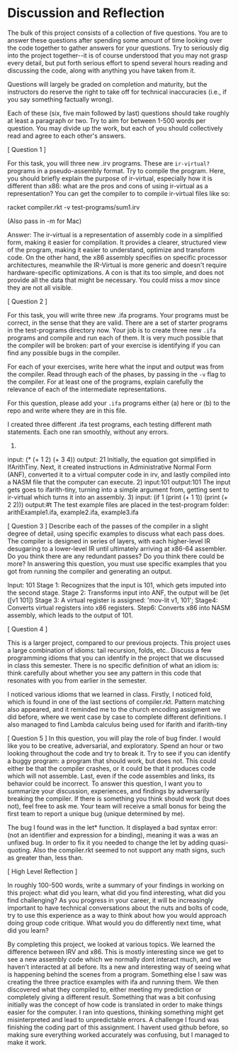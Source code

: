 # Discussion and Reflection


The bulk of this project consists of a collection of five
questions. You are to answer these questions after spending some
amount of time looking over the code together to gather answers for
your questions. Try to seriously dig into the project together--it is
of course understood that you may not grasp every detail, but put
forth serious effort to spend several hours reading and discussing the
code, along with anything you have taken from it.

Questions will largely be graded on completion and maturity, but the
instructors do reserve the right to take off for technical
inaccuracies (i.e., if you say something factually wrong).

Each of these (six, five main followed by last) questions should take
roughly at least a paragraph or two. Try to aim for between 1-500
words per question. You may divide up the work, but each of you should
collectively read and agree to each other's answers.

[ Question 1 ] 

For this task, you will three new .irv programs. These are
`ir-virtual?` programs in a pseudo-assembly format. Try to compile the
program. Here, you should briefly explain the purpose of ir-virtual,
especially how it is different than x86: what are the pros and cons of
using ir-virtual as a representation? You can get the compiler to to
compile ir-virtual files like so: 

racket compiler.rkt -v test-programs/sum1.irv 

(Also pass in -m for Mac)

Answer: The ir-virtual is a representation of assembly code in a simplified form, making it easier for compilation. It provides a clearer, structured view of the program, making it easier to understand, optimize and transform code. On the other hand, the x86 assembly specifies on specific processor architectures, meanwhile the IR-Virtual is more generic and doesn't require hardware-specific optimizations. A con is that its too simple, and does not provide all the data that might be necessary. You could miss a mov since they are not all visible.

[ Question 2 ] 

For this task, you will write three new .ifa programs. Your programs
must be correct, in the sense that they are valid. There are a set of
starter programs in the test-programs directory now. Your job is to
create three new `.ifa` programs and compile and run each of them. It
is very much possible that the compiler will be broken: part of your
exercise is identifying if you can find any possible bugs in the
compiler.

For each of your exercises, write here what the input and output was
from the compiler. Read through each of the phases, by passing in the
`-v` flag to the compiler. For at least one of the programs, explain
carefully the relevance of each of the intermediate representations.

For this question, please add your `.ifa` programs either (a) here or
(b) to the repo and write where they are in this file.

I created three different .ifa test programs, each testing different math statements. Each one ran smoothly, without any errors.

1)
input: (* (+ 1 2) (+ 3 4))
output: 21
Initially, the equation got simplified in IfArithTiny. Next, it created instructions in Administrative Normal Form (ANF), converted it to a virtual computer code in irv, and lastly compiled into a NASM file that the computer can execute.
2)
input:101
output:101
The input gets goes to ifarith-tiny, turning into a simple argument from, getting sent to ir-virtual which turns it into an assembly.
3)
input: (if 1 
  (print (+ 1 1)) 
  (print (+ 2 2)))
output:#t 
The test example files are placed in the test-program folder: arithExample1.ifa, example2.ifa, example3.ifa

[ Question 3 ] 
Describe each of the passes of the compiler in a slight degree of
detail, using specific examples to discuss what each pass does. The
compiler is designed in series of layers, with each higher-level IR
desugaring to a lower-level IR until ultimately arriving at x86-64
assembler. Do you think there are any redundant passes? Do you think
there could be more?
In answering this question, you must use specific examples that you
got from running the compiler and generating an output.

Input: 101 
Stage 1: Recognizes that the input is 101, which gets imputed into the second stage.
Stage 2: Transforms input into ANF, the output will be (let ([v1 101])
Stage 3: A virtual register is assigned: 'mov-lit v1, 101';
Stage4: Converts virtual registers into x86 registers. 
Step6: Converts x86 into NASM assembly, which leads to the output of 101.

[ Question 4 ] 

This is a larger project, compared to our previous projects. This
project uses a large combination of idioms: tail recursion, folds,
etc.. Discuss a few programming idioms that you can identify in the
project that we discussed in class this semester. There is no specific
definition of what an idiom is: think carefully about whether you see
any pattern in this code that resonates with you from earlier in the
semester.

I noticed various idioms that we learned in class. Firstly, I noticed fold, which is found in one of the last sections of compiler.rkt. Pattern matching also appeared, and it reminded me to the church encoding assigment we did before, where we went case by case to complete different definitions. I also managed to find Lambda calculus being used for  ifarith and ifarith-tiny

[ Question 5 ] 
In this question, you will play the role of bug finder. I would like
you to be creative, adversarial, and exploratory. Spend an hour or two
looking throughout the code and try to break it. Try to see if you can
identify a buggy program: a program that should work, but does
not. This could either be that the compiler crashes, or it could be
that it produces code which will not assemble. Last, even if the code
assembles and links, its behavior could be incorrect.
To answer this question, I want you to summarize your discussion,
experiences, and findings by adversarily breaking the compiler. If
there is something you think should work (but does not), feel free to
ask me.
Your team will receive a small bonus for being the first team to
report a unique bug (unique determined by me).

The bug I found was in the let* function. It displayed a bad syntax error: (not an identifier and expression for a binding), meaning it was a was an unfixed bug. In order to fix it you needed to change the let by adding quasi-quoting. 
Also the compiler.rkt seemed to not support any math signs, such as greater than, less than.

[ High Level Reflection ] 

In roughly 100-500 words, write a summary of your findings in working
on this project: what did you learn, what did you find interesting,
what did you find challenging? As you progress in your career, it will
be increasingly important to have technical conversations about the
nuts and bolts of code, try to use this experience as a way to think
about how you would approach doing group code critique. What would you
do differently next time, what did you learn?

By completing this project, we looked at various topics. We learned the difference between IRV and x86. This is mostly interesting since we get to see a new assembly code which we normally dont interact much, and we haven't interacted at all before. Its a new and interesting way of seeing what is happening behind the scenes from a program. Something else I saw was creating the three practice examples with ifa and running them. We then discovered what they compiled to, either meeting my prediction or completely giving a different result. Something that was a bit confusing initially was the concept of how code is translated in order to make things easier for the computer. I ran into questions, thinking something might get misinterpreted and lead to unpredictable errors. A challenge I found was finishing the coding part of this assignment. I havent used github before, so making sure everything worked accurately was confusing, but I managed to make it work.

